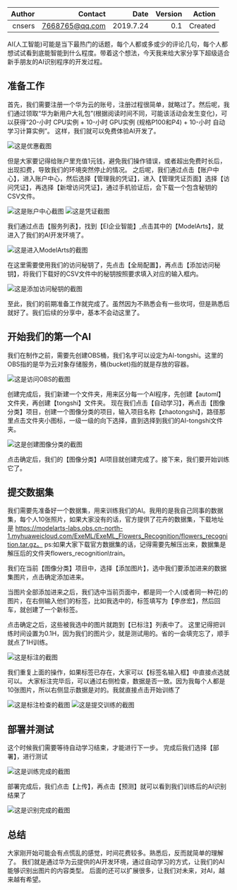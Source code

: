 | Author | Contact          | Date      | Version | Action  |
|-------:|-----------------:|----------:|--------:|--------:|
| cnsers | 7668765@qq.com   | 2019.7.24 | 0.1     | Created |


AI(人工智能)可能是当下最热门的话题，每个人都或多或少的评论几句，每个人都想试试看到底能智能到什么程度。带着这个想法，今天我来给大家分享下超级适合新手朋友的AI识别程序的开发过程。

## 准备工作
首先，我们需要注册一个华为云的账号，注册过程很简单，就略过了。然后呢，我们通过领取“华为新用户大礼包”(根据阅读时间不同，可能该活动会发生变化)，可以获得“20-小时 CPU实例 + 10-小时 GPU实例 (规格P100和P4) + 10-小时 自动学习计算实例”。
这样，我们就可以免费体验AI开发了。

![这是优惠截图](https://github.com/qzltianxing/ModelArts-Lab/blob/master/doc_img/QQ%E6%88%AA%E5%9B%BE20190724091437.png)

但是大家要记得给账户里充值1元钱，避免我们操作错误，或者超出免费时长后，出现扣费，导致我们的环境突然停止的情况。
之后呢，我们通过点击【账户中心】，进入账户中心，然后选择【管理我的凭证】，进入【管理凭证页面】选择【访问凭证】，再选择【新增访问凭证】，通过手机验证后，会下载一个包含秘钥的CSV文件。

![这是账户中心截图](https://github.com/qzltianxing/ModelArts-Lab/blob/master/doc_img/QQ%E6%88%AA%E5%9B%BE20190724094432.png)
![这是凭证截图](https://github.com/qzltianxing/ModelArts-Lab/blob/master/doc_img/QQ%E6%88%AA%E5%9B%BE20190724094618.png)

我们通过点击【服务列表】，找到【EI企业智能】,点击其中的【ModelArts】，就进入了我们的AI开发环境了。

![这是进入ModelArts的截图](https://github.com/qzltianxing/ModelArts-Lab/blob/master/doc_img/QQ%E6%88%AA%E5%9B%BE20190724094844.png)

在这里需要使用我们的访问秘钥了，先点击【全局配置】，再点击【添加访问秘钥】，将我们下载好的CSV文件中的秘钥按照要求填入对应的输入框内。

![这是添加访问秘钥的截图](https://github.com/qzltianxing/ModelArts-Lab/blob/master/doc_img/QQ%E6%88%AA%E5%9B%BE20190724095115.png)

至此，我们的前期准备工作就完成了。虽然因为不熟悉会有一些坎坷，但是熟悉后就好了。我们后续的分享中，基本不会动这里了。


## 开始我们的第一个AI
我们在制作之前，需要先创建OBS桶，我们名字可以设定为AI-tongshi。这里的OBS指的是华为云对象存储服务，桶(bucket)指的就是存放的容器。

![这是访问OBS的截图](https://github.com/qzltianxing/ModelArts-Lab/blob/master/doc_img/QQ%E6%88%AA%E5%9B%BE20190724095812.png)

创建完成后，我们新建一个文件夹，用来区分每一个AI程序，先创建【automl】文件夹，再创建【tongshi】文件夹。
现在我们点击【自动学习】，再点击【图像分类】项目，创建一个图像分类的项目，输入项目名称【zhaotongshi】，路径那里点击文件夹小图标，一级一级的向下选择，直到选择到我们的AI-tongshi文件夹。

![这是创建图像分类的截图](https://github.com/qzltianxing/ModelArts-Lab/blob/master/doc_img/QQ%E6%88%AA%E5%9B%BE20190724100848.png)

点击确定后，我们的【图像分类】AI项目就创建完成了。接下来，我们要开始训练它了。

## 提交数据集
我们需要先准备好一个数据集，用来训练我们的AI。我用的是我自己同事的数据集，每个人10张照片，如果大家没有的话，官方提供了花卉的数据集，下载地址是 https://modelarts-labs.obs.cn-north-1.myhuaweicloud.com/ExeML/ExeML_Flowers_Recognition/flowers_recognition.tar.gz。
ps:如果大家下载官方数据集的话，记得需要先解压出来，数据集是解压后的文件夹flowers_recognition\train。

我们在当前【图像分类】项目中，选择【添加图片】，选中我们要添加进来的数据集图片，点击确定添加进来。

当图片全部添加进来之后，我们选中当前页面中，都是同一个人(或者同一种花)的图片，在右侧输入他们的标签，比如我选中的，标签填写为【李彦宏】，然后回车，就创建了一个新标签。

点击确定之后，这些被我选中的图片就跑到【已标注】列表中了。 这里记得把训练时间设置为0.1H，因为我们的图片少，就是测试用的。省的一会填完忘了，顺手就点了1H训练。

![这是标注的截图](https://github.com/qzltianxing/ModelArts-Lab/blob/master/doc_img/QQ%E6%88%AA%E5%9B%BE20190724102334.png)

我们重复上面的操作，如果标签已存在，大家可以【标签名输入框】中直接点选就可以。
大家标注完毕后，可以通过右侧检查，数据是否一致。因为我每个人都是10张图片，所以右侧显示数据是对的。我就直接点击开始训练了

![这是标注检查的截图](https://github.com/qzltianxing/ModelArts-Lab/blob/master/doc_img/QQ%E6%88%AA%E5%9B%BE20190724102956.png)
![这是提交训练的截图](https://github.com/qzltianxing/ModelArts-Lab/blob/master/doc_img/QQ%E6%88%AA%E5%9B%BE20190724103143.png)

## 部署并测试
这个时候我们需要等待自动学习结束，才能进行下一步。
完成后我们选择【部署】，进行测试

![这是训练完成的截图](https://github.com/qzltianxing/ModelArts-Lab/blob/master/doc_img/QQ%E6%88%AA%E5%9B%BE20190724120251.png)

部署完成后，我们点击【上传】，再点击【预测】就可以看到我们训练后的AI识别结果了

![这是识别完成的截图](https://github.com/qzltianxing/ModelArts-Lab/blob/master/doc_img/QQ%E6%88%AA%E5%9B%BE20190724121046.png)

## 总结
大家刚开始可能会有点慌乱的感觉，时间花费较多。熟悉后，反而就简单的理解了。
我们就是通过华为云提供的AI开发环境，通过自动学习的方式，让我们的AI能够识别出图片的内容类型。
后面的还可以扩展很多，让我们对未来，对AI，越来越有希望。
